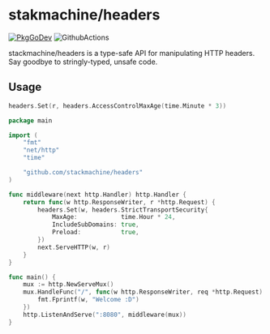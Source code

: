 # stakmachine/headers
[![PkgGoDev](https://pkg.go.dev/badge/github.com/stackmachine/headers)](https://pkg.go.dev/github.com/stackmachine/headers) ![GithubActions](https://github.com/stackmachine/headers/workflows/ci/badge.svg?branch=main)

stackmachine/headers is a type-safe API for manipulating HTTP headers. Say goodbye to stringly-typed, unsafe code.

## Usage

```go
headers.Set(r, headers.AccessControlMaxAge(time.Minute * 3))
```

```go
package main

import (
	"fmt"
	"net/http"
	"time"

	"github.com/stackmachine/headers"
)

func middleware(next http.Handler) http.Handler {
	return func(w http.ResponseWriter, r *http.Request) {
		headers.Set(w, headers.StrictTransportSecurity{
			MaxAge:            time.Hour * 24,
			IncludeSubDomains: true,
			Preload:           true,
		})
		next.ServeHTTP(w, r)
	}
}

func main() {
	mux := http.NewServeMux()
	mux.HandleFunc("/", func(w http.ResponseWriter, req *http.Request) {
		fmt.Fprintf(w, "Welcome :D")
	})
	http.ListenAndServe(":8080", middleware(mux))
}
```

